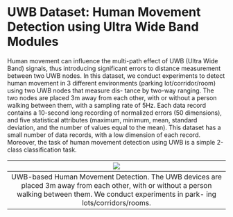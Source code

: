 
# UWB Dataset: Human Movement Detection using Ultra Wide Band Modules


Human movement can influence the multi-path effect of UWB (Ultra Wide Band) signals, thus introducing significant errors to distance measurement between two UWB nodes. In this dataset, we conduct experiments to detect human movement in 3 different environments (parking lot/corridor/room) using two UWB nodes that measure dis- tance by two-way ranging. The two nodes are placed 3m away from each other, with or without a person walking between them, with a sampling rate of 5Hz. Each data record contains a 10-second long recording of normalized errors (50 dimensions), and five statistical attributes (maximum, minimum, mean, standard deviation, and the number of values equal to the mean). This dataset has a small number of data records, with a low dimension of each record. Moreover, the task of human movement detection using UWB is a simple 2-class classification task.

| <img src="https://github.com/xmouyang/FL-Datasets-for-HAR/blob/main/datasets/UWB/uwb_collect.png" class="img-responsive"> |
|:---:|
| UWB-based Human Movement Detection. The UWB devices are placed 3m away from each other, with or without a person walking between them. We conduct experiments in park- ing lots/corridors/rooms. |
